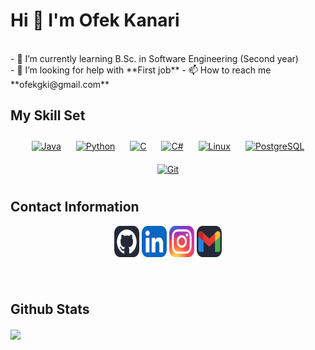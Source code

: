 
# **Hi 👋 I'm Ofek Kanari**
<br>
<div> 
- 🌱 I’m currently learning B.Sc. in Software Engineering (Second year)</div>
- 🤝 I’m looking for help with **First job**
- 📫 How to reach me **ofekgki@gmail.com**
<br/>

## My Skill Set
<div align="center"> 
<a href="https://www.java.com/" target="_blank"><img style="margin: 10px" src="https://skillicons.dev/icons?i=java" alt="Java" height="50" /></a> 
<a href="https://www.python.org/" target="_blank"><img style="margin: 10px" src="https://skillicons.dev/icons?i=python" alt="Python" height="50" /></a>  
<a href="https://www.cprogramming.com/" target="_blank"><img style="margin: 10px" src="https://skillicons.dev/icons?i=c" alt="C" height="50" /></a>  
<a href="https://docs.microsoft.com/en-us/dotnet/csharp/" target="_blank"><img style="margin: 10px" src="https://skillicons.dev/icons?i=cs" alt="C#" height="50" /></a>  
<a href="https://www.linux.org/" target="_blank"><img style="margin: 10px" src="https://skillicons.dev/icons?i=linux" alt="Linux" height="50" /></a>  
<a href="https://www.postgresql.org/" target="_blank"><img style="margin: 10px" src="https://skillicons.dev/icons?i=postgres" alt="PostgreSQL" height="50" /></a>
<a href="https://github.com/" target="_blank"><img style="margin: 10px" src="https://skillicons.dev/icons?i=git,github" alt="Git" height="50" /></a>  
</div>

## Contact Information
<div align="center">
<div align="center">
<a href="https://github.com/ofekgki" target="_blank"><img style="margin-bottom: 5px" src="https://github.com/tandpfun/skill-icons/blob/main/icons/Github-Dark.svg" alt=github height="50" width="40" /></a>
<a href="https://www.linkedin.com/in/ofek-kanari/" target="_blank"><img style="margin-bottom: 5px" src="https://github.com/tandpfun/skill-icons/blob/main/icons/LinkedIn.svg" alt=linkedin height="50" width="40" /></a>
<a href="https://instagram.com/ofekkanari" target="blank"><img style="margin-bottom: 5px" src="https://github.com/tandpfun/skill-icons/blob/main/icons/Instagram.svg" alt="ofekkanari" height="50" width="40" /></a>
<a href="mailto:ofekgki@gmail.com" target="_blank"><img style="margin-bottom: 5px" src="https://github.com/tandpfun/skill-icons/blob/main/icons/Gmail-Dark.svg" alt="Email ofekgki@gmail.com" height="50" width="40" /></a>  
</div>
<br/>  
</div>
<br/>  


## Github Stats  
<img src="https://github-readme-stats.vercel.app/api/top-langs/?username=ofekgki&size_weight=0&count_weight=0.4&langs_count=8&hide=javascript,css,HTML,makefile&layout=compact" align="center" />
<br/>
